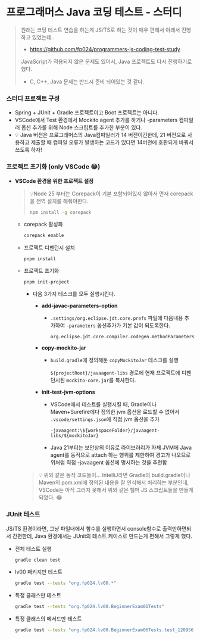 # 프로그래머스 Java 코딩 테스트 - 스터디

> 원래는 코딩 테스트 연습을 하는게 JS/TS로 하는 것이 매우 편해서 아래서 진행하고 있었는데..
>
> * https://github.com/fp024/programmers-js-coding-test-study
>
> JavaScript가 적용되지 않은 문제도 있어서, Java 프로젝트도 다시 진행하기로 했다.
>
> * C, C++, Java 문제는 반드시 준비 되어있는 것 같다.



### 스터디 프로젝트  구성

* Spring + JUnit + Gradle 프로젝트이고 Boot 프로젝트는 아니다.
*  VSCode에서 Test 환경에서 Mockito agent 추가를 하거나 -parameters 컴파일러 옵션 추가를 위해 Node 스크립트를 추가한 부분이 있다.
*  💡 Java 버전은 프로그래머스의 Java컴파일러가 14 버전이긴한데, 21 버전으로 사용하고 제출할 때 컴파일 오류가 발생하는 코드가 있다면 14버전에 호환되게 바꿔서 쓰도록 하자!



### 프로젝트 초기화 (only VSCode 😂)

* **VSCode 환경을 위한 프로젝트 설정**

  
  > 💡Node 25 부터는 Corepack이 기본 포함되어있지 않아서 먼저 corepack을 전역 설치를 해줘야한다.
  >
  > ```sh
  > npm install -g corepack
  > ```
  
  * corepack 활성화
  
    ```sh
    corepack enable
    ```
  
  * 프로젝트 디펜던시 설치
  
    ```
    pnpm install
    ```
  
  * 프로젝트 초기화
  
    ```
    pnpm init-project
    ```
  
    * 다음 3가지 테스크를 모두 실행시킨다.
  
      * **add-javac-parameters-option**
  
        * `.settings/org.eclipse.jdt.core.prefs` 파일에  다음내용 추가하여 `-parameters` 옵션추가가 기본 값이 되도록한다.
  
          ```properties
          org.eclipse.jdt.core.compiler.codegen.methodParameters=generate
          ```
  
      * **copy-mockito-jar**
  
        * `build.gradle`에 정의해둔 `copyMockitoJar` 테스크를 실행
  
          `${projectRoot}/javaagent-libs` 경로에 현재 프로젝트에 디펜던시된 `mockito-core.jar`를 복사한다.
  
      * **init-test-jvm-options**
  
        * VSCode에서 테스트를 실행시킬 때, Gradle이나 Maven+Surefire에다 정의한 jvm 옵션을 로드할 수 없어서 `.vscode/settings.json`에 직접 jvm 옵션을 추가
  
          ```
          -javaagent:\${workspaceFolder}/javaagent-libs/${mockitoJar}
          ```
  
        * Java 21부터는 보안상의 이유로 라이브러리가 자체 JVM에 Java agent를 동적으로 attach 하는 행위를 제한하여 경고가 나오므로 위처럼 직접 -javaagent 옵션에 명시하는 것을 추천함
  
        
  
    > 💡 위와 같은 동작 코드들이... IntelliJ라면 Gradle의 build.gradle이나 Maven의 pom.xml에 정의된 내용을 잘 인식해서 처리하는 부분인데, VSCode는 아직 그러지 못해서 위와 같은 헬퍼 JS 스크립트들을 만들게 되었다. 😂



### JUnit 테스트

JS/TS 환경이라면, 그냥 파일내에서 함수를 실행하면서 console함수로 출력만하면되서 간편한데, Java 환경에서는 JUnit의 테스트 케이스로 만드는게 편해서 그렇게 했다.

* 전체 테스트 실행

  ```sh
  gradle clean test
  ```

* lv00 패키지만 테스트

  ```sh
  gradle test --tests "org.fp024.lv00.*"
  ```

* 특정 클래스만 테스트

  ```sh
  gradle test --tests "org.fp024.lv00.BeginnerExam01Tests"
  ```

* 특정 클래스의 메서드만 테스트

  ```sh
  gradle test --tests "org.fp024.lv00.BeginnerExam06Tests.test_120956"
  ```
